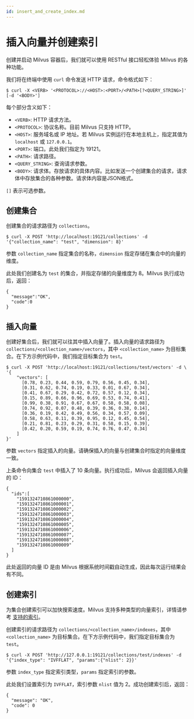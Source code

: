 ```yaml
---
id: insert_and_create_index.md
---
```


# 插入向量并创建索引

创建并启动 Milvus 容器后，我们就可以使用 RESTful 接口轻松体验 Milvus 的各种功能。

我们将在终端中使用 `curl` 命令发送 HTTP 请求，命令格式如下：

```shell
$ curl -X <VERB> '<PROTOCOL>://<HOST>:<PORT>/<PATH>[?<QUERY_STRING>]' [-d '<BODY>']
```

每个部分含义如下：
  - `<VERB>`: HTTP 请求方法。
  - `<PROTOCOL>`: 协议名称。目前 Milvus 只支持 HTTP。
  - `<HOST>`: 服务域名或 IP 地址。若 Milvus 实例运行在本地主机上，指定其值为 `localhost` 或 `127.0.0.1`。
  - `<PORT>`: 端口。此处我们指定为 19121。
  - `<PATH>`: 请求路径。
  - `<QUERY_STRING>`: 查询请求参数。
  - `<BODY>`: 请求体。存放请求的具体内容。比如发送一个创建集合的请求，请求体中存放集合的各种参数。请求体内容是JSON格式。

<div class="alert note">
<code>[]</code> 表示可选参数。
</div>


## 创建集合

创建集合的请求路径为 `collections`。

```shell
$ curl -X POST 'http://localhost:19121/collections' -d '{"collection_name": "test", "dimension": 8}'
```

参数 `collection_name` 指定集合的名称，`dimension` 指定存储在集合中的向量的维度。

此处我们创建名为 `test` 的集合，并指定存储的向量维度为 8。Milvus 执行成功后，返回：

```shell
{
  "message":"OK",
  "code":0
}
```

## 插入向量

创建好集合后，我们就可以往其中插入向量了。插入向量的请求路径为 `collections/<collection_name>/vectors`，其中 `<collection_name>` 为目标集合。在下方示例代码中，我们指定目标集合为 `test`。

```shell
$ curl -X POST 'http://localhost:19121/collections/test/vectors' -d \
'{ 
    "vectors": [  
      [0.78, 0.23, 0.44, 0.59, 0.79, 0.56, 0.45, 0.34],
      [0.31, 0.62, 0.74, 0.19, 0.33, 0.01, 0.67, 0.34],
      [0.41, 0.67, 0.29, 0.42, 0.72, 0.57, 0.12, 0.34],
      [0.15, 0.89, 0.66, 0.96, 0.69, 0.53, 0.74, 0.41],
      [0.99, 0.38, 0.91, 0.67, 0.67, 0.58, 0.58, 0.08],
      [0.74, 0.92, 0.07, 0.48, 0.39, 0.36, 0.38, 0.14],
      [0.36, 0.19, 0.42, 0.49, 0.56, 0.34, 0.57, 0.09],
      [0.58, 0.63, 0.11, 0.39, 0.95, 0.12, 0.45, 0.54],
      [0.21, 0.81, 0.23, 0.29, 0.31, 0.58, 0.15, 0.39],
      [0.42, 0.20, 0.59, 0.19, 0.74, 0.76, 0.47, 0.34]
    ]   
}'
```

参数 `vectors` 指定插入的向量。请确保插入的向量与创建集合时指定的向量维度一致。

上条命令向集合 `test` 中插入了 10 条向量。执行成功后，Milvus 会返回插入向量的 ID：

```shell
{
  "ids":[
    "1591324710861000000",
    "1591324710861000001",
    "1591324710861000002",
    "1591324710861000003",
    "1591324710861000004",
    "1591324710861000005",
    "1591324710861000006",
    "1591324710861000007",
    "1591324710861000008",
    "1591324710861000009"
  ]
}
```

此处返回的向量 ID 是由 Milvus 根据系统时间戳自动生成，因此每次运行结果会有不同。

## 创建索引

为集合创建索引可以加快搜索速度。Milvus 支持多种类型的向量索引，详情请参考 [支持的索引](index.md)。

创建索引的请求路径为 `collections/<collection_name>/indexes`，其中 `<collection_name>` 为目标集合。在下方示例代码中，我们指定目标集合为 `test`。

```shell
$ curl -X POST 'http://127.0.0.1:19121/collections/test/indexes' -d '{"index_type": "IVFFLAT", "params":{"nlist": 2}}'
```

参数 `index_type` 指定索引类型，`params` 指定索引的参数。

此处我们设置索引为 `IVFFLAT`，索引参数 `nlist` 值为 2。成功创建索引后，返回：

```shell
{
  "message": "OK",
  "code": 0
}
```
